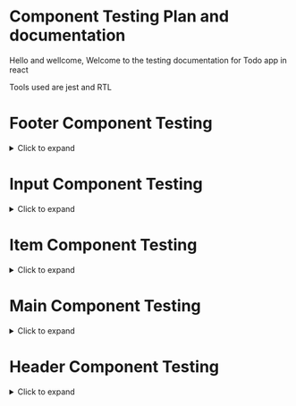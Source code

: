 # Component Testing Plan and documentation

Hello and wellcome, Welcome to the testing documentation for Todo app in react

Tools used are jest and RTL

# Footer Component Testing
<details>
<summary>Click to expand</summary>
  
  ## Test 1: Footer component renders correctly with active todos count
  Ensure that the Footer component renders with the correct count of active todos.
  Render Footer component, retrieve footer element and active todos count element, calculate active todos count, assert footer element presence, assert correct text in active todos count element.
  <br/>

  ## Test 2: Footer component dispatches remove completed action when clear completed button is clicked
  Verify that the Footer component dispatches the appropriate action when "Clear completed" button is clicked.
  Render Footer component, retrieve "Clear completed" button, simulate click on "Clear completed" button, assert dispatch function called with correct action.
   <br/>

  ## Test 3: Footer component changes route URL when all, active and completed buttons are clicked
  Ensure clicking on filter buttons updates route URL correctly.
  Render Footer component, simulate clicks on "All", "Active", and "Completed" buttons, assert correct URL after each click.
  <br/>
</details>

# Input Component Testing
<details>
<summary>Click to expand</summary>
  
## Test 1: Renders input field with placeholder and label
Ensure that the Input component renders with the correct placeholder, label, and accessibility attributes.
Render Input component with specified placeholder and label, assert presence of placeholder text, text input element, and label.
<br/>

## Test 2: Calls onSubmit when Enter key is pressed with valid input
Verify that the onSubmit callback is called when the Enter key is pressed with valid input.
Render Input component with onSubmit callback, simulate input change with valid value, simulate pressing Enter key, assert onSubmit callback called with valid input.
<br/>

## Test 3: Does not call onSubmit when Enter key is pressed with invalid input
Ensure that the onSubmit callback is not called when the Enter key is pressed with invalid input.
Render Input component with onSubmit callback, simulate input change with invalid value, simulate pressing Enter key, assert onSubmit callback not called.
<br/>

## Test 4: Calls onBlur callback when input loses focus
Verify that the onBlur callback is called when the input element loses focus.
Render Input component with onBlur callback, simulate blur event on input element, assert onBlur callback called.
<br/>

## Test 5: Does not call onSubmit when input loses focus without pressing Enter key
Ensure that the onSubmit callback is not called when the input element loses focus without pressing Enter key.
Render Input component with onSubmit callback, simulate blur event on input element, assert onSubmit callback not called.
<br/>

## Test 6: Does not call onSubmit when Enter key is pressed with empty input
Ensure that the onSubmit callback is not called when the Enter key is pressed with an empty input.
Render Input component with onSubmit callback, simulate pressing Enter key on empty input, assert onSubmit callback not called.
<br/>

</details>

# Item Component Testing

<details>
<summary>Click to expand</summary>

## Test 1: Renders todo item correctly
Ensure that the Item component renders the todo item with the correct title, toggle button, and remove button.
Render Item component with a todo item, assert presence of todo title, todo item toggle button, and todo item remove button.
<br/>

## Test 2: Toggles todo item completion
Verify that the toggle button in the Item component toggles the completion status of the todo item.
Render Item component with a todo item, simulate click on todo item toggle button, assert dispatch function called with correct action.
<br/>

## Test 3: Removes todo item
Ensure that clicking the remove button in the Item component dispatches the action to remove the todo item.
Render Item component with a todo item, simulate click on todo item remove button, assert dispatch function called with correct action.
<br/>

## Test 4: Allows editing todo item
Verify that double-clicking on the todo item label in the Item component allows editing.
Render Item component with a todo item, simulate double-click on todo item label, assert presence of editable input field.
<br/>

</details>

# Main Component Testing
<details>
<summary>Click to expand</summary>

## Test 1: Renders all todo tasks in route #/
Ensure that all todo tasks are rendered when the route is "#/".
Render Main component without specifying a route, assert current window location hash, assert presence of todo list, and check if the number of rendered todo items matches the number of todos in the state.
<br/>

## Test 2: Renders active todo in #/active
Ensure that only active todo tasks are rendered when the route is "#/active".
Render Main component with route "#/active", assert current window location hash, assert presence of todo list, and check if the number of rendered active todo items matches the number of active todos in the state.
<br/>

## Test 3: Renders completed tasks in #/completed
Ensure that only completed todo tasks are rendered when the route is "#/completed".
Render Main component with route "#/completed", assert current window location hash, assert presence of todo list, and check if the number of rendered completed todo items matches the number of completed todos in the state.
<br/>

## Test 4: Toggle all is visible in #/active when there are active todos and working
Verify that the "Toggle all" checkbox is visible in the "#/active" route when there are active todos and functional.
Render Main component with route "#/active", assert current window location hash, assert presence of "Toggle all" checkbox, simulate click on "Toggle all" checkbox, and assert that the dispatch function is called with the correct action.
<br/>

## Test 5: Toggle all is not visible when there are no todos
Ensure that the "Toggle all" checkbox is not visible when there are no todos.
<br/>


</details>

# Header Component Testing
<details>
<summary>Click to expand</summary>

## Test: Renders with correct title
Ensure that the Header component renders with the correct title and elements.
Render the Header component.
Assert the presence of the header element.
Assert that the text "Todos" is present.
Assert that the text "New Todo Input" is present.
